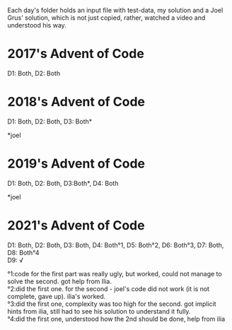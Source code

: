 Each day's folder holds an input file with test-data, my solution and a Joel Grus' solution, which is not just copied, rather, watched a video and understood his way.</br>

# 2017's Advent of Code
D1: Both, D2: Both </br>

# 2018's Advent of Code
D1: Both, D2: Both, D3: Both* </br>

*joel

# 2019's Advent of Code
D1: Both, D2: Both, D3:Both*, D4: Both </br>

*joel

# 2021's Advent of Code
D1: Both, D2: Both, D3: Both, D4: Both°1, D5: Both°2, D6: Both°3, D7: Both, D8: Both°4</br>
D9: √ </br>

°1:code for the first part was really ugly, but worked, could not manage to solve the second. got help from Ilia.</br>
°2:did the first one. for the second - joel's code did not work (it is not complete, gave up). ilia's worked.</br> 
°3:did the first one, complexity was too high for the second. got implicit hints from ilia, still had to see his solution to understand it fully.</br>
°4:did the first one, understood how the 2nd should be done, help from ilia</br>
